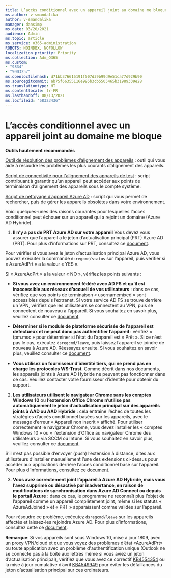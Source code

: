 ```yaml
---
title: L’accès conditionnel avec un appareil joint au domaine me bloque
ms.author: v-smandalika
author: v-smandalika
manager: dansimp
ms.date: 03/20/2021
audience: Admin
ms.topic: article
ms.service: o365-administration
ROBOTS: NOINDEX, NOFOLLOW
localization_priority: Priority
ms.collection: Adm_O365
ms.custom:
- "9834"
- "9003257"
ms.openlocfilehash: d71bb376615191f507d39b99d9e51ca77d929b90
ms.sourcegitcommit: ab75f66355116e995b3cb5505465b31989339e28
ms.translationtype: HT
ms.contentlocale: fr-FR
ms.lasthandoff: 08/13/2021
ms.locfileid: "58323436"
---
```

# <a name="im-getting-blocked-by-conditional-access-with-domain-joined-device"></a>L’accès conditionnel avec un appareil joint au domaine me bloque

**Outils hautement recommandés**

[Outil de résolution des problèmes d’alignement des appareils](https://docs.microsoft.com/samples/azure-samples/dsregtool/dsregtool/) : outil qui vous aide à résoudre les problèmes les plus courants d’alignement des appareils.

[Script de connectivité pour l'alignement des appareils de test](https://docs.microsoft.com/samples/azure-samples/testdeviceregconnectivity/testdeviceregconnectivity/) : script contribuant à garantir qu’un appareil peut accéder aux points de terminaison d’alignement des appareils sous le compte système.

[Script de nettoyage d’appareil Azure AD](https://github.com/mzmaili/AzureADDeviceCleanup) : script qui vous permet de rechercher, puis de gérer les appareils obsolètes dans votre environnement.

Voici quelques-unes des raisons courantes pour lesquelles l’accès conditionnel peut échouer sur un appareil qui a rejoint un domaine (Azure AD Hybride).

1. **Il n’y a pas de PRT Azure AD sur votre appareil** Vous devez vous assurer que l’appareil a le jeton d’actualisation principal (PRT) Azure AD (PRT). Pour plus d’informations sur PRT, consultez ce [document](https://docs.microsoft.com/azure/active-directory/devices/concept-primary-refresh-token).

Pour vérifier si vous avez le jeton d’actualisation principal Azure AD, vous pouvez exécuter la commande `dsregcmd/status` sur l’appareil, puis vérifier si « AzureAdPrt » a la valeur « YES ».

Si « AzureAdPrt » a la valeur « NO », vérifiez les points suivants :

- **Si vous avez un environnement fédéré avec AD FS et qu’il est inaccessible aux réseaux d’accueil de vos utilisateurs** : dans ce cas, vérifiez que vos points de terminaison « usernamemixed » sont accessibles depuis l’extranet. Si votre service AD FS se trouve derrière un VPN, vérifiez que les utilisateurs se connectent au VPN, puis se connectent de nouveau à l’appareil. Si vous souhaitez en savoir plus, veuillez consulter ce [document](https://docs.microsoft.com/azure/active-directory/devices/hybrid-azuread-join-federated-domains).

- **Déterminer si le module de plateforme sécurisée de l’appareil est défectueux et ne peut donc pas authentifier l’appareil** : vérifiez « tpm.msc » pour déterminer si l’état du l’appareil est « Prêt ». Si ce n’est pas le cas, exécutez `dsregcmd/leave`, puis laissez l’appareil se joindre de nouveau à Azure AD. Réessayez ensuite. Si vous souhaitez en savoir plus, veuillez consulter ce [document](https://docs.microsoft.com/azure/active-directory/devices/troubleshoot-device-dsregcmd#sso-state).

- **Vous utilisez un fournisseur d’identité tiers, qui ne prend pas en charge les protocoles WS-Trust**. Comme décrit dans nos documents, les appareils joints à Azure AD Hybride ne peuvent pas fonctionner dans ce cas. Veuillez contacter votre fournisseur d’identité pour obtenir du support.

2. **Les utilisateurs utilisent le navigateur Chrome sans les comptes Windows 10** ou **l’extension Office Chrome n’utilise pas automatiquement le jeton d’actualisation principal sur des appareils joints à AAD ou AAD Hybride** : cela entraîne l’échec de toutes les stratégies d’accès conditionnel basées sur les appareils, avec le message d’erreur « Appareil non inscrit » affiché. Pour utiliser correctement le navigateur Chrome, vous devez installer les « comptes Windows 10 » ou « l'extension d’Office au navigateur Chrome des utilisateurs » via SCCM ou Intune. Si vous souhaitez en savoir plus, veuillez consulter ce [document](https://docs.microsoft.com/azure/active-directory/conditional-access/concept-conditional-access-conditions#chrome-support).

S’il n’est pas possible d’envoyer (push) l’extension à distance, dites aux utilisateurs d’installer manuellement l’une des extensions ci-dessus pour accéder aux applications derrière l’accès conditionnel basé sur l’appareil. Pour plus d’informations, consultez ce [document](https://docs.microsoft.com/azure/active-directory/conditional-access/require-managed-devices#prerequisites).

3. **Vous avez correctement joint l’appareil à Azure AD Hybride, mais vous l’avez supprimé ou désactivé par inadvertance, en raison de modifications de synchronisation dans Azure AD Connect ou depuis le portail Azure** : dans ce cas, le programme ne reconnaît plus l’objet de l’appareil comme un appareil complètement joint, même si les statuts « AzureAdJoined » et « PRT » apparaissent comme valides sur l’appareil.

Pour résoudre ce problème, exécutez `dsregcmd/leave` sur les appareils affectés et laissez-les rejoindre Azure AD. Pour plus d’informations, consultez cette ce [document](https://docs.microsoft.com/azure/active-directory/devices/faq#q-why-do-my-users-see-an-error-message-saying-your-organization-has-deleted-the-device-or-your-organization-has-disabled-the-device-on-their-windows-10-devices).

**Remarque**: Si vos appareils sont sous Windows 10, mise à jour 1809, avec un proxy VPN/cloud et que vous voyez des problèmes d’état «AzureAdPrt» ou toute application avec un problème d'authentification unique (Outlook ne se connecte pas à la boîte aux lettres même si vous aviez un jeton d’actualisation principal), vérifiez que vous avez ce correctif [KB4554354](https://support.microsoft.com/topic/march-30-2020-kb4554354-os-build-17763-1132-deaba49b-4b29-55b9-caee-3e2d87dd75a2) ou la mise à jour cumulative d’avril [KB4549949](https://support.microsoft.com/topic/april-14-2020-kb4549949-os-build-17763-1158-76d9a3af-b20b-8996-bd4d-7b50c505fda6) pour éviter les défaillances du jeton d’actualisation principal sur ces ordinateurs.

















